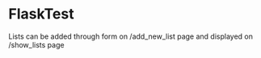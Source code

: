 # FlaskTest
Lists can be added through form on /add_new_list page and displayed on /show_lists page
